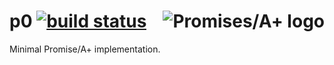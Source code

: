 <a href="http://promises-aplus.github.com/promises-spec"><img src="http://promises-aplus.github.com/promises-spec/assets/logo-small.png" align="right" alt="Promises/A+ logo"/></a>
p0 [![build status](https://secure.travis-ci.org/artjock/pzero.png)](http://travis-ci.org/artjock/pzero)
==

Minimal Promise/A+ implementation.
